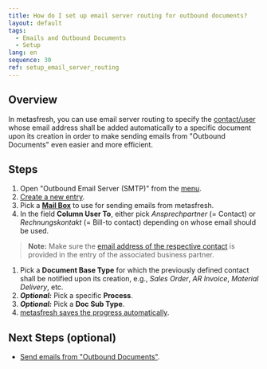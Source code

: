 ```yaml
---
title: How do I set up email server routing for outbound documents?
layout: default
tags:
  - Emails and Outbound Documents
  - Setup
lang: en
sequence: 30
ref: setup_email_server_routing
---
```


## Overview
In metasfresh, you can use email server routing to specify the [contact/user](Add_user_to_BPartner) whose email address shall be added automatically to a specific document upon its creation in order to make sending emails from "Outbound Documents" even easier and more efficient.

## Steps
1. Open "Outbound Email Server (SMTP)" from the [menu](Menu).
1. [Create a new entry](New_Record_Window).
1. Pick a [**Mail Box**](Outbound_documents_setup_email_server) to use for sending emails from metasfresh.
1. In the field **Column User To**, either pick *Ansprechpartner* (= Contact) or *Rechnungskontakt* (= Bill-to contact) depending on whose email should be used.
 >**Note:** Make sure the [email address of the respective contact](Add_user_to_BPartner) is provided in the entry of the associated business partner.

1. Pick a **Document Base Type** for which the previously defined contact shall be notified upon its creation, e.g., *Sales Order*, *AR Invoice*, *Material Delivery*, etc.
1. ***Optional:*** Pick a specific **Process**.
1. ***Optional:*** Pick a **Doc Sub Type**.
1. [metasfresh saves the progress automatically](Saveindicator).

## Next Steps (optional)
- [Send emails from "Outbound Documents"](Send_email_from_outbound_docs).
